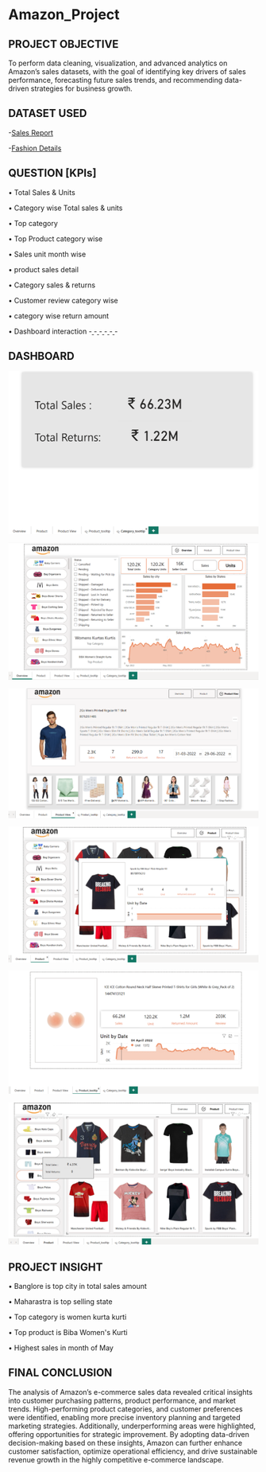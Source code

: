 # Amazon_Project

## PROJECT OBJECTIVE
To perform data cleaning, visualization, and advanced analytics on Amazon’s sales datasets, with the goal of identifying key drivers of sales performance, forecasting future sales trends, and recommending data-driven strategies for business growth.
## DATASET USED 
-<a href = "https://github.com/RichaGitHub1009/Amazon_Project/blob/main/Amazon%20Sale%20Report%20-%20YT.xlsx">Sales Report </a> 

  -<a href = "https://github.com/RichaGitHub1009/Amazon_Project/blob/main/amazon-fashion%20-%20YT.zip">Fashion Details </a>
  
## QUESTION [KPIs]
•	Total Sales & Units

•	Category wise Total sales & units

•	Top category

•	Top Product category wise

•	Sales unit month wise

•	product sales detail

•	Category sales & returns

•	Customer review category wise

•	category wise return amount

•	Dashboard interaction -<a href = "https://github.com/RichaGitHub1009/Amazon_Project/blob/main/Overview.png"> </a>
-<a href = "https://github.com/RichaGitHub1009/Amazon_Project/blob/main/Product_cat_Tooltip.png"> </a>
-<a href = "https://github.com/RichaGitHub1009/Amazon_Project/blob/main/Product_PD_Tooltip.png"> </a>
-<a href = "https://github.com/RichaGitHub1009/Amazon_Project/blob/main/Product_Detail.png"> </a>
-<a href = "https://github.com/RichaGitHub1009/Amazon_Project/blob/main/Category_Tooltip.png"> </a>
-<a href = "https://github.com/RichaGitHub1009/Amazon_Project/blob/main/Product_Tooltip.png"> </a>
## DASHBOARD
![Customer Detail](https://github.com/RichaGitHub1009/Amazon_Project/blob/main/Category_Tooltip.png)

![Product Detail](https://github.com/RichaGitHub1009/Amazon_Project/blob/main/Overview.png)

![](https://github.com/RichaGitHub1009/Amazon_Project/blob/main/Product_Detail.png)

![](https://github.com/RichaGitHub1009/Amazon_Project/blob/main/Product_PD_Tooltip.png)

![](https://github.com/RichaGitHub1009/Amazon_Project/blob/main/Product_Tooltip.png)

![](https://github.com/RichaGitHub1009/Amazon_Project/blob/main/Product_cat_Tooltip.png)



## PROJECT INSIGHT
•	Banglore is top city in total sales amount

•	Maharastra is top selling state

•	Top category is women kurta kurti 

•	Top product is Biba Women's Kurti

•	Highest sales in month of May 


## FINAL CONCLUSION
The analysis of Amazon’s e-commerce sales data revealed critical insights into customer purchasing patterns, product performance, and market trends. High-performing product categories, and customer preferences were identified, enabling more precise inventory planning and targeted marketing strategies. Additionally, underperforming areas were highlighted, offering opportunities for strategic improvement. By adopting data-driven decision-making based on these insights, Amazon can further enhance customer satisfaction, optimize operational efficiency, and drive sustainable revenue growth in the highly competitive e-commerce landscape.
